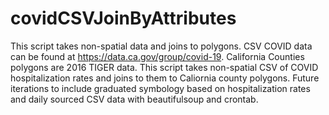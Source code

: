 # covidCSVJoinByAttributes
This script takes non-spatial data and joins to polygons.
CSV COVID data can be found at https://data.ca.gov/group/covid-19. 
California Counties polygons are 2016 TIGER data.
This script takes non-spatial CSV of COVID hospitalization rates and joins to them to Caliornia county polygons.
Future iterations to include graduated symbology based on hospitalization rates and daily sourced CSV data with beautifulsoup and crontab.

